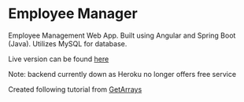 # Employee Manager
Employee Management Web App. Built using Angular and Spring Boot (Java). Utilizes MySQL for database.

Live version can be found <a href='https://employees.olivera.tech'>here</a>

Note: backend currently down as Heroku no longer offers free service

Created following tutorial from <a href = 'https://github.com/getarrays'>GetArrays</a>
